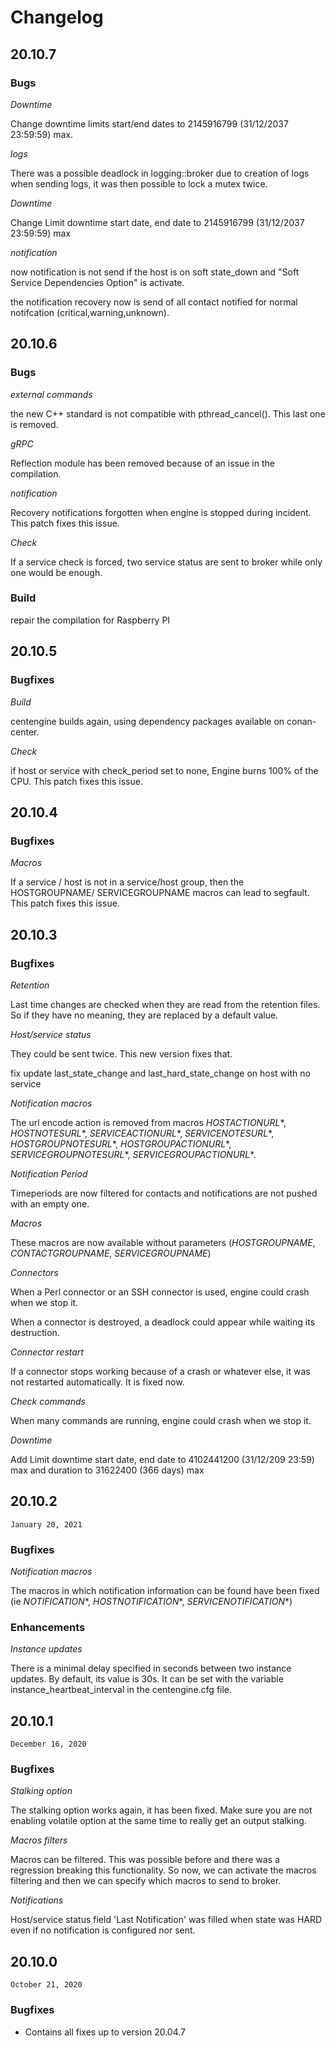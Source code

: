 # Changelog

## 20.10.7

### Bugs

*Downtime*

Change downtime limits start/end dates to 2145916799
(31/12/2037 23:59:59) max.

*logs*

There was a possible deadlock in logging::broker due to creation of logs when
sending logs, it was then possible to lock a mutex twice.

*Downtime*

Change Limit downtime start date, end date to 2145916799 (31/12/2037 23:59:59) max

*notification*

now notification is not send if the host is on soft state_down and "Soft Service Dependencies Option" is activate.

the notification recovery now is send of all contact notified for normal notifcation (critical,warning,unknown).

## 20.10.6

### Bugs

*external commands*

the new C++ standard is not compatible with pthread\_cancel(). This last one is
removed.

*gRPC*

Reflection module has been removed because of an issue in the compilation.

*notification*

Recovery notifications forgotten when engine is stopped during incident.
This patch fixes this issue.

*Check*

If a service check is forced, two service status are sent to broker while only
one would be enough.

### Build

repair the compilation for Raspberry PI

## 20.10.5

### Bugfixes

*Build*

centengine builds again, using dependency packages available on conan-center.

*Check*

if host or service with check\_period set to none, Engine burns 100% of the CPU.
This patch fixes this issue.

## 20.10.4

### Bugfixes

*Macros*

If a service / host is not in a service/host group, then the HOSTGROUPNAME/
SERVICEGROUPNAME macros can lead to segfault. This patch fixes this issue.

## 20.10.3

### Bugfixes

*Retention*

Last time changes are checked when they are read from the retention files. So
if they have no meaning, they are replaced by a default value.

*Host/service status*

They could be sent twice. This new version fixes that.

fix update last\_state\_change and last\_hard\_state\_change on host with no
service

*Notification macros*

The url encode action is removed from macros $HOSTACTIONURL*$, $HOSTNOTESURL*$,
$SERVICEACTIONURL*$, $SERVICENOTESURL*$, $HOSTGROUPNOTESURL*$,
$HOSTGROUPACTIONURL*$, $SERVICEGROUPNOTESURL*$, $SERVICEGROUPACTIONURL*$.

*Notification Period*

Timeperiods are now filtered for contacts
and notifications are not pushed with an empty one.

*Macros*

These macros are now available without parameters
($HOSTGROUPNAME$, $CONTACTGROUPNAME$, $SERVICEGROUPNAME$)

*Connectors*

When a Perl connector or an SSH connector is used, engine could crash when we
stop it.

When a connector is destroyed, a deadlock could appear while waiting its
destruction.

*Connector restart*

If a connector stops working because of a crash or whatever else, it was not
restarted automatically. It is fixed now.

*Check commands*

When many commands are running, engine could crash when we stop it.

*Downtime*

Add Limit downtime start date, end date to 4102441200 (31/12/209 23:59) max and duration to 31622400 (366 days) max
## 20.10.2

`January 20, 2021`

### Bugfixes

*Notification macros*

The macros in which notification information can be found have been fixed
(ie $NOTIFICATION*$, $HOSTNOTIFICATION*$, $SERVICENOTIFICATION*$)

### Enhancements

*Instance updates*

There is a minimal delay specified in seconds between two instance updates.
By default, its value is 30s. It can be set with the variable
instance_heartbeat_interval in the centengine.cfg file.

## 20.10.1

`December 16, 2020`

### Bugfixes

*Stalking option*

The stalking option works again, it has been fixed. Make sure you are not
enabling volatile option at the same time to really get an output
stalking.

*Macros filters*

Macros can be filtered. This was possible before and there was a
regression breaking this functionality. So now, we can activate the
macros filtering and then we can specify which macros to send to broker.

*Notifications*

Host/service status field 'Last Notification' was filled when
state was HARD even if no notification is configured nor sent.

## 20.10.0

`October 21, 2020`

### Bugfixes

- Contains all fixes up to version 20.04.7
